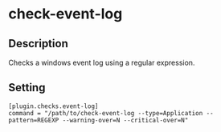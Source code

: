 # check-event-log

## Description

Checks a windows event log using a regular expression.

## Setting

```
[plugin.checks.event-log]
command = "/path/to/check-event-log --type=Application --pattern=REGEXP --warning-over=N --critical-over=N"
```

